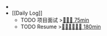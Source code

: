 -
- [[Daily Log]]
	- TODO 项目面试 >[🍅🍅🍅 75min](#agenda-pomo://?t=f-1693275449682-1500%2Cf-1693277387661-1500%2Cf-1693281684836-1500)
	- TODO Resume >[🍅🍅🍅🍅🍅🍅 180min](#agenda-pomo://?t=f-1693489649815-1500%2Cf-1695025699902-2400%2Cf-1695030719612-2400%2Cf-1695111430818-1500%2Cf-1695113261481-1500%2Cf-1695132874054-1500)